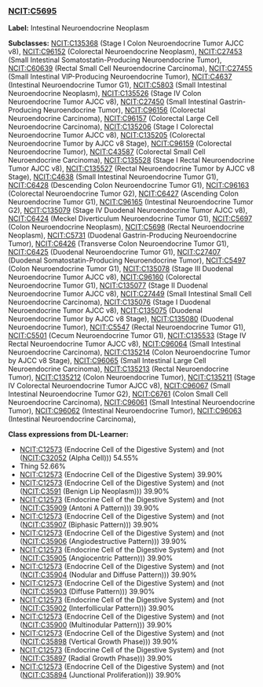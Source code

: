 
### [NCIT:C5695](http://purl.obolibrary.org/obo/NCIT_C5695)
**Label:** Intestinal Neuroendocrine Neoplasm

**Subclasses:** [NCIT:C135368](http://purl.obolibrary.org/obo/NCIT_C135368) (Stage I Colon Neuroendocrine Tumor AJCC v8), [NCIT:C96152](http://purl.obolibrary.org/obo/NCIT_C96152) (Colorectal Neuroendocrine Neoplasm), [NCIT:C27453](http://purl.obolibrary.org/obo/NCIT_C27453) (Small Intestinal Somatostatin-Producing Neuroendocrine Tumor), [NCIT:C60639](http://purl.obolibrary.org/obo/NCIT_C60639) (Rectal Small Cell Neuroendocrine Carcinoma), [NCIT:C27455](http://purl.obolibrary.org/obo/NCIT_C27455) (Small Intestinal VIP-Producing Neuroendocrine Tumor), [NCIT:C4637](http://purl.obolibrary.org/obo/NCIT_C4637) (Intestinal Neuroendocrine Tumor G1), [NCIT:C5803](http://purl.obolibrary.org/obo/NCIT_C5803) (Small Intestinal Neuroendocrine Neoplasm), [NCIT:C135526](http://purl.obolibrary.org/obo/NCIT_C135526) (Stage IV Colon Neuroendocrine Tumor AJCC v8), [NCIT:C27450](http://purl.obolibrary.org/obo/NCIT_C27450) (Small Intestinal Gastrin-Producing Neuroendocrine Tumor), [NCIT:C96156](http://purl.obolibrary.org/obo/NCIT_C96156) (Colorectal Neuroendocrine Carcinoma), [NCIT:C96157](http://purl.obolibrary.org/obo/NCIT_C96157) (Colorectal Large Cell Neuroendocrine Carcinoma), [NCIT:C135206](http://purl.obolibrary.org/obo/NCIT_C135206) (Stage I Colorectal Neuroendocrine Tumor AJCC v8), [NCIT:C135205](http://purl.obolibrary.org/obo/NCIT_C135205) (Colorectal Neuroendocrine Tumor by AJCC v8 Stage), [NCIT:C96159](http://purl.obolibrary.org/obo/NCIT_C96159) (Colorectal Neuroendocrine Tumor), [NCIT:C43587](http://purl.obolibrary.org/obo/NCIT_C43587) (Colorectal Small Cell Neuroendocrine Carcinoma), [NCIT:C135528](http://purl.obolibrary.org/obo/NCIT_C135528) (Stage I Rectal Neuroendocrine Tumor AJCC v8), [NCIT:C135527](http://purl.obolibrary.org/obo/NCIT_C135527) (Rectal Neuroendocrine Tumor by AJCC v8 Stage), [NCIT:C4638](http://purl.obolibrary.org/obo/NCIT_C4638) (Small Intestinal Neuroendocrine Tumor G1), [NCIT:C6428](http://purl.obolibrary.org/obo/NCIT_C6428) (Descending Colon Neuroendocrine Tumor G1), [NCIT:C96163](http://purl.obolibrary.org/obo/NCIT_C96163) (Colorectal Neuroendocrine Tumor G2), [NCIT:C6427](http://purl.obolibrary.org/obo/NCIT_C6427) (Ascending Colon Neuroendocrine Tumor G1), [NCIT:C96165](http://purl.obolibrary.org/obo/NCIT_C96165) (Intestinal Neuroendocrine Tumor G2), [NCIT:C135079](http://purl.obolibrary.org/obo/NCIT_C135079) (Stage IV Duodenal Neuroendocrine Tumor AJCC v8), [NCIT:C6424](http://purl.obolibrary.org/obo/NCIT_C6424) (Meckel Diverticulum Neuroendocrine Tumor G1), [NCIT:C5697](http://purl.obolibrary.org/obo/NCIT_C5697) (Colon Neuroendocrine Neoplasm), [NCIT:C5698](http://purl.obolibrary.org/obo/NCIT_C5698) (Rectal Neuroendocrine Neoplasm), [NCIT:C5731](http://purl.obolibrary.org/obo/NCIT_C5731) (Duodenal Gastrin-Producing Neuroendocrine Tumor), [NCIT:C6426](http://purl.obolibrary.org/obo/NCIT_C6426) (Transverse Colon Neuroendocrine Tumor G1), [NCIT:C6425](http://purl.obolibrary.org/obo/NCIT_C6425) (Duodenal Neuroendocrine Tumor G1), [NCIT:C27407](http://purl.obolibrary.org/obo/NCIT_C27407) (Duodenal Somatostatin-Producing Neuroendocrine Tumor), [NCIT:C5497](http://purl.obolibrary.org/obo/NCIT_C5497) (Colon Neuroendocrine Tumor G1), [NCIT:C135078](http://purl.obolibrary.org/obo/NCIT_C135078) (Stage III Duodenal Neuroendocrine Tumor AJCC v8), [NCIT:C96160](http://purl.obolibrary.org/obo/NCIT_C96160) (Colorectal Neuroendocrine Tumor G1), [NCIT:C135077](http://purl.obolibrary.org/obo/NCIT_C135077) (Stage II Duodenal Neuroendocrine Tumor AJCC v8), [NCIT:C27449](http://purl.obolibrary.org/obo/NCIT_C27449) (Small Intestinal Small Cell Neuroendocrine Carcinoma), [NCIT:C135076](http://purl.obolibrary.org/obo/NCIT_C135076) (Stage I Duodenal Neuroendocrine Tumor AJCC v8), [NCIT:C135075](http://purl.obolibrary.org/obo/NCIT_C135075) (Duodenal Neuroendocrine Tumor by AJCC v8 Stage), [NCIT:C135080](http://purl.obolibrary.org/obo/NCIT_C135080) (Duodenal Neuroendocrine Tumor), [NCIT:C5547](http://purl.obolibrary.org/obo/NCIT_C5547) (Rectal Neuroendocrine Tumor G1), [NCIT:C5501](http://purl.obolibrary.org/obo/NCIT_C5501) (Cecum Neuroendocrine Tumor G1), [NCIT:C135533](http://purl.obolibrary.org/obo/NCIT_C135533) (Stage IV Rectal Neuroendocrine Tumor AJCC v8), [NCIT:C96064](http://purl.obolibrary.org/obo/NCIT_C96064) (Small Intestinal Neuroendocrine Carcinoma), [NCIT:C135214](http://purl.obolibrary.org/obo/NCIT_C135214) (Colon Neuroendocrine Tumor by AJCC v8 Stage), [NCIT:C96065](http://purl.obolibrary.org/obo/NCIT_C96065) (Small Intestinal Large Cell Neuroendocrine Carcinoma), [NCIT:C135213](http://purl.obolibrary.org/obo/NCIT_C135213) (Rectal Neuroendocrine Tumor), [NCIT:C135212](http://purl.obolibrary.org/obo/NCIT_C135212) (Colon Neuroendocrine Tumor), [NCIT:C135211](http://purl.obolibrary.org/obo/NCIT_C135211) (Stage IV Colorectal Neuroendocrine Tumor AJCC v8), [NCIT:C96067](http://purl.obolibrary.org/obo/NCIT_C96067) (Small Intestinal Neuroendocrine Tumor G2), [NCIT:C6761](http://purl.obolibrary.org/obo/NCIT_C6761) (Colon Small Cell Neuroendocrine Carcinoma), [NCIT:C96061](http://purl.obolibrary.org/obo/NCIT_C96061) (Small Intestinal Neuroendocrine Tumor), [NCIT:C96062](http://purl.obolibrary.org/obo/NCIT_C96062) (Intestinal Neuroendocrine Tumor), [NCIT:C96063](http://purl.obolibrary.org/obo/NCIT_C96063) (Intestinal Neuroendocrine Carcinoma), 

**Class expressions from DL-Learner:**

- [NCIT:C12573](http://purl.obolibrary.org/obo/NCIT_C12573) (Endocrine Cell of the Digestive System) and (not ([NCIT:C32052](http://purl.obolibrary.org/obo/NCIT_C32052) (Alpha Cell))) 54.55%
- Thing 52.66%
- [NCIT:C12573](http://purl.obolibrary.org/obo/NCIT_C12573) (Endocrine Cell of the Digestive System) 39.90%
- [NCIT:C12573](http://purl.obolibrary.org/obo/NCIT_C12573) (Endocrine Cell of the Digestive System) and (not ([NCIT:C3591](http://purl.obolibrary.org/obo/NCIT_C3591) (Benign Lip Neoplasm))) 39.90%
- [NCIT:C12573](http://purl.obolibrary.org/obo/NCIT_C12573) (Endocrine Cell of the Digestive System) and (not ([NCIT:C35909](http://purl.obolibrary.org/obo/NCIT_C35909) (Antoni A Pattern))) 39.90%
- [NCIT:C12573](http://purl.obolibrary.org/obo/NCIT_C12573) (Endocrine Cell of the Digestive System) and (not ([NCIT:C35907](http://purl.obolibrary.org/obo/NCIT_C35907) (Biphasic Pattern))) 39.90%
- [NCIT:C12573](http://purl.obolibrary.org/obo/NCIT_C12573) (Endocrine Cell of the Digestive System) and (not ([NCIT:C35906](http://purl.obolibrary.org/obo/NCIT_C35906) (Angiodestructive Pattern))) 39.90%
- [NCIT:C12573](http://purl.obolibrary.org/obo/NCIT_C12573) (Endocrine Cell of the Digestive System) and (not ([NCIT:C35905](http://purl.obolibrary.org/obo/NCIT_C35905) (Angiocentric Pattern))) 39.90%
- [NCIT:C12573](http://purl.obolibrary.org/obo/NCIT_C12573) (Endocrine Cell of the Digestive System) and (not ([NCIT:C35904](http://purl.obolibrary.org/obo/NCIT_C35904) (Nodular and Diffuse Pattern))) 39.90%
- [NCIT:C12573](http://purl.obolibrary.org/obo/NCIT_C12573) (Endocrine Cell of the Digestive System) and (not ([NCIT:C35903](http://purl.obolibrary.org/obo/NCIT_C35903) (Diffuse Pattern))) 39.90%
- [NCIT:C12573](http://purl.obolibrary.org/obo/NCIT_C12573) (Endocrine Cell of the Digestive System) and (not ([NCIT:C35902](http://purl.obolibrary.org/obo/NCIT_C35902) (Interfollicular Pattern))) 39.90%
- [NCIT:C12573](http://purl.obolibrary.org/obo/NCIT_C12573) (Endocrine Cell of the Digestive System) and (not ([NCIT:C35900](http://purl.obolibrary.org/obo/NCIT_C35900) (Multinodular Pattern))) 39.90%
- [NCIT:C12573](http://purl.obolibrary.org/obo/NCIT_C12573) (Endocrine Cell of the Digestive System) and (not ([NCIT:C35898](http://purl.obolibrary.org/obo/NCIT_C35898) (Vertical Growth Phase))) 39.90%
- [NCIT:C12573](http://purl.obolibrary.org/obo/NCIT_C12573) (Endocrine Cell of the Digestive System) and (not ([NCIT:C35897](http://purl.obolibrary.org/obo/NCIT_C35897) (Radial Growth Phase))) 39.90%
- [NCIT:C12573](http://purl.obolibrary.org/obo/NCIT_C12573) (Endocrine Cell of the Digestive System) and (not ([NCIT:C35894](http://purl.obolibrary.org/obo/NCIT_C35894) (Junctional Proliferation))) 39.90%


